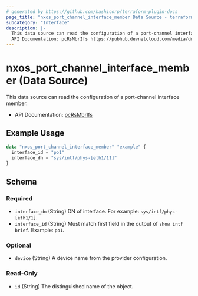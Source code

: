 ```yaml
---
# generated by https://github.com/hashicorp/terraform-plugin-docs
page_title: "nxos_port_channel_interface_member Data Source - terraform-provider-nxos"
subcategory: "Interface"
description: |-
  This data source can read the configuration of a port-channel interface member.
  API Documentation: pcRsMbrIfs https://pubhub.devnetcloud.com/media/dme-docs-10-2-2/docs/Interfaces/pc:RsMbrIfs/
---
```


# nxos_port_channel_interface_member (Data Source)

This data source can read the configuration of a port-channel interface member.

- API Documentation: [pcRsMbrIfs](https://pubhub.devnetcloud.com/media/dme-docs-10-2-2/docs/Interfaces/pc:RsMbrIfs/)

## Example Usage

```terraform
data "nxos_port_channel_interface_member" "example" {
  interface_id = "po1"
  interface_dn = "sys/intf/phys-[eth1/11]"
}
```

<!-- schema generated by tfplugindocs -->
## Schema

### Required

- `interface_dn` (String) DN of interface. For example: `sys/intf/phys-[eth1/1]`.
- `interface_id` (String) Must match first field in the output of `show intf brief`. Example: `po1`.

### Optional

- `device` (String) A device name from the provider configuration.

### Read-Only

- `id` (String) The distinguished name of the object.


